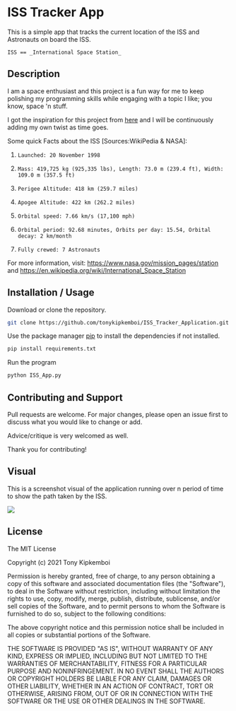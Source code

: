 # ISS Tracker App

This is a simple app that tracks the current location of the ISS and Astronauts on board the ISS.

`ISS == _International Space Station_`

## Description

I am a space enthusiast and this project is a fun way for me to keep polishing my programming skills while engaging with 
a topic I like; you know, space 'n stuff.

I got the inspiration for this project from [here](https://projects.raspberrypi.org/en/projects/where-is-the-space-station) 
and I will be continuously adding my own twist as time goes.

Some quick Facts about the ISS [Sources:WikiPedia & NASA]:

1. `Launched: 20 November 1998`

2. `Mass: 419,725 kg (925,335 lbs), Length: 73.0 m (239.4 ft), Width: 109.0 m (357.5 ft)`

3. `Perigee Altitude: 418 km (259.7 miles)`

4. `Apogee Altitude: 422 km (262.2 miles)`

5. `Orbital speed: 7.66 km/s (17,100 mph)`

6. `Orbital period: 92.68 minutes, Orbits per day: 15.54, Orbital decay: 2 km/month`

7. `Fully crewed: 7 Astronauts`


For more information, visit: https://www.nasa.gov/mission_pages/station and https://en.wikipedia.org/wiki/International_Space_Station

## Installation / Usage

Download or clone the repository.

```bash
git clone https://github.com/tonykipkemboi/ISS_Tracker_Application.git  cd ISS_Tracker_Application
```

Use the package manager [pip](https://pip.pypa.io/en/stable/) to install the dependencies if not installed.

```bash
pip install requirements.txt
```
Run the program 

```bash
python ISS_App.py
```

## Contributing and Support

Pull requests are welcome. For major changes, please open an issue first to discuss what you would like to change or add.

Advice/critique is very welcomed as well.

Thank you for contributing!

## Visual

This is a screenshot visual of the application running over n period of time to show the path taken by the ISS.

![](https://github.com/tonykipkemboi/ISS_Tracker_Project/blob/master/assets/static_visual.JPG?raw=true)

## License

The MIT License 

Copyright (c) 2021 Tony Kipkemboi

Permission is hereby granted, free of charge, to any person obtaining a copy of this software and associated documentation files (the "Software"), to deal in the Software without restriction, including without limitation the rights to use, copy, modify, merge, publish, distribute, sublicense, and/or sell copies of the Software, and to permit persons to whom the Software is furnished to do so, subject to the following conditions:

The above copyright notice and this permission notice shall be included in all copies or substantial portions of the Software.

THE SOFTWARE IS PROVIDED "AS IS", WITHOUT WARRANTY OF ANY KIND, EXPRESS OR IMPLIED, INCLUDING BUT NOT LIMITED TO THE WARRANTIES OF MERCHANTABILITY, FITNESS FOR A PARTICULAR PURPOSE AND NONINFRINGEMENT. IN NO EVENT SHALL THE AUTHORS OR COPYRIGHT HOLDERS BE LIABLE FOR ANY CLAIM, DAMAGES OR OTHER LIABILITY, WHETHER IN AN ACTION OF CONTRACT, TORT OR OTHERWISE, ARISING FROM, OUT OF OR IN CONNECTION WITH THE SOFTWARE OR THE USE OR OTHER DEALINGS IN THE SOFTWARE.


